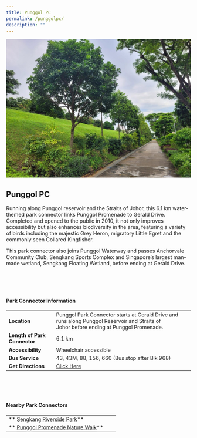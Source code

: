 ```yaml
---
title: Punggol PC
permalink: /punggolpc/
description: ""
---
```

![](/images/punggolpc.jpg)

## Punggol PC

Running along Punggol reservoir and the Straits of Johor, this 6.1 km water-themed park connector links Punggol Promenade to Gerald Drive. Completed and opened to the public in 2010, it not only improves accessibility but also enhances biodiversity in the area, featuring a variety of birds including the majestic Grey Heron, migratory Little Egret and the commonly seen Collared Kingfisher.

This park connector also joins Punggol Waterway and passes Anchorvale Community Club, Sengkang Sports Complex and Singapore’s largest man-made wetland, Sengkang Floating Wetland, before ending at Gerald Drive. 

<br>
<br>
<br>

#### Park Connector Information
|  |  |  |
| -------- | -------- | -------- |
| **Location** | Punggol Park Connector starts at&nbsp;Gerald Drive&nbsp;and runs along&nbsp;Punggol Reservoir and Straits of Johor&nbsp;before ending at&nbsp;Punggol Promenade. |  |
| **Length of Park Connector** | 6.1 km   |  |
| **Accessibility** |Wheelchair accessible | |
| **Bus Service** | 43, 43M, 88, 156, 660 (Bus stop after Blk 968)
| **Get Directions** |  [Click Here](https://www.onemap.gov.sg/main/v2/?lat=1.3718537353892077&amp;lng=103.8451446650041) | 

<br>
<br>
<br>	

#### Nearby Park Connectors
|   |  |  |
| -------- | -------- | -------- |
| **  [Sengkang Riverside Park](https://www.nparks.gov.sg/gardens-parks-and-nature/park-connector-network/sengkang-riverside-park)** | | |
| **  [Punggol Promenade Nature Walk](https://www.nparks.gov.sg/gardens-parks-and-nature/park-connector-network/punggol-promenade-nature-walk)** | | |